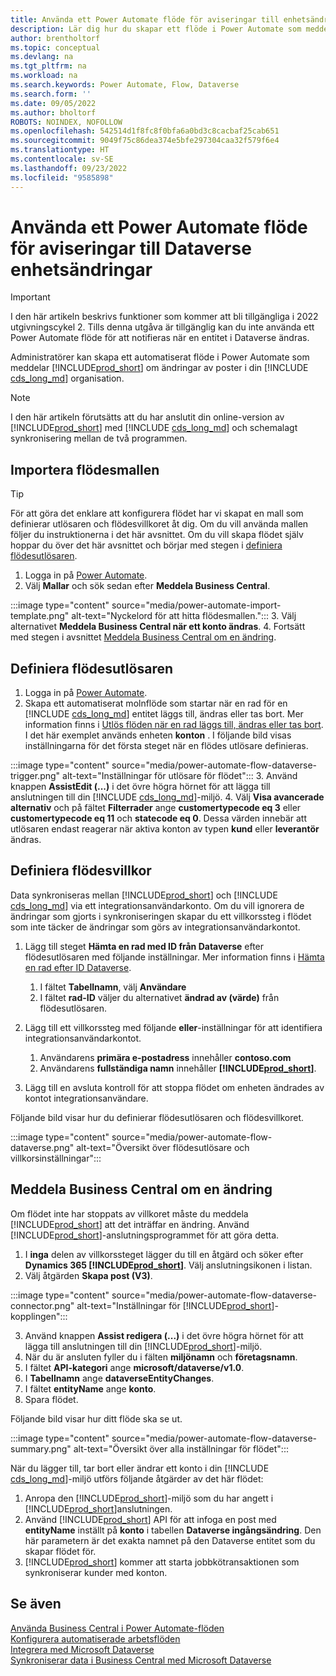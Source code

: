 ```yaml
---
title: Använda ett Power Automate flöde för aviseringar till enhetsändringar
description: Lär dig hur du skapar ett flöde i Power Automate som meddelar dig när en enhet ändras i Dataverse-miljön.
author: brentholtorf
ms.topic: conceptual
ms.devlang: na
ms.tgt_pltfrm: na
ms.workload: na
ms.search.keywords: Power Automate, Flow, Dataverse
ms.search.form: ''
ms.date: 09/05/2022
ms.author: bholtorf
ROBOTS: NOINDEX, NOFOLLOW
ms.openlocfilehash: 542514d1f8fc8f0bfa6a0bd3c8cacbaf25cab651
ms.sourcegitcommit: 9049f75c86dea374e5bfe297304caa32f579f6e4
ms.translationtype: HT
ms.contentlocale: sv-SE
ms.lasthandoff: 09/23/2022
ms.locfileid: "9585898"
---
```

# <a name="use-a-power-automate-flow-for-alerts-to-dataverse-entity-changes"></a>Använda ett Power Automate flöde för aviseringar till Dataverse enhetsändringar

> [!IMPORTANT]
> I den här artikeln beskrivs funktioner som kommer att bli tillgängliga i 2022 utgivningscykel 2. Tills denna utgåva är tillgänglig kan du inte använda ett Power Automate flöde för att notifieras när en entitet i Dataverse ändras.

Administratörer kan skapa ett automatiserat flöde i Power Automate som meddelar [!INCLUDE[prod_short](includes/prod_short.md)] om ändringar av poster i din [!INCLUDE [cds_long_md](includes/cds_long_md.md)] organisation.

> [!NOTE]
> I den här artikeln förutsätts att du har anslutit din online-version av [!INCLUDE[prod_short](includes/prod_short.md)] med [!INCLUDE [cds_long_md](includes/cds_long_md.md)] och schemalagt synkronisering mellan de två programmen.

## <a name="import-the-flow-template"></a>Importera flödesmallen

> [!TIP]
> För att göra det enklare att konfigurera flödet har vi skapat en mall som definierar utlösaren och flödesvillkoret åt dig. Om du vill använda mallen följer du instruktionerna i det här avsnittet. Om du vill skapa flödet själv hoppar du över det här avsnittet och börjar med stegen i [definiera flödesutlösaren](#define-the-flow-trigger).

1. Logga in på [Power Automate](https://powerautomate.microsoft.com).
2. Välj **Mallar** och sök sedan efter **Meddela Business Central**.

:::image type="content" source="media/power-automate-import-template.png" alt-text="Nyckelord för att hitta flödesmallen.":::
3. Välj alternativet **Meddela Business Central när ett konto ändras**.
4. Fortsätt med stegen i avsnittet [Meddela Business Central om en ändring](#notify-business-central-about-a-change).

## <a name="define-the-flow-trigger"></a>Definiera flödesutlösaren

1. Logga in på [Power Automate](https://flow.microsoft.com).
2. Skapa ett automatiserat molnflöde som startar när en rad för en [!INCLUDE [cds_long_md](includes/cds_long_md.md)] entitet läggs till, ändras eller tas bort. Mer information finns i [Utlös flöden när en rad läggs till, ändras eller tas bort](/power-automate/dataverse/create-update-delete-trigger). I det här exemplet används enheten **konton** . I följande bild visas inställningarna för det första steget när en flödes utlösare definieras.

:::image type="content" source="media/power-automate-flow-dataverse-trigger.png" alt-text="Inställningar för utlösare för flödet":::
3. Använd knappen **AssistEdit (...)** i det övre högra hörnet för att lägga till anslutningen till din [!INCLUDE [cds_long_md](includes/cds_long_md.md)]-miljö.
4. Välj **Visa avancerade alternativ** och på fältet **Filterrader** ange **customertypecode eq 3** eller **customertypecode eq 11** och **statecode eq 0**. Dessa värden innebär att utlösaren endast reagerar när aktiva konton av typen **kund** eller **leverantör** ändras.

## <a name="define-the-flow-condition"></a>Definiera flödesvillkor

Data synkroniseras mellan [!INCLUDE[prod_short](includes/prod_short.md)] och [!INCLUDE [cds_long_md](includes/cds_long_md.md)] via ett integrationsanvändarkonto. Om du vill ignorera de ändringar som gjorts i synkroniseringen skapar du ett villkorssteg i flödet som inte täcker de ändringar som görs av integrationsanvändarkontot.  

1. Lägg till steget **Hämta en rad med ID från Dataverse** efter flödesutlösaren med följande inställningar. Mer information finns i [Hämta en rad efter ID Dataverse](/power-automate/dataverse/get-row-id).

    1. I fältet **Tabellnamn**, välj **Användare**
    2. I fältet **rad-ID** väljer du alternativet **ändrad av (värde)** från flödesutlösaren.  

2. Lägg till ett villkorssteg med följande **eller**-inställningar för att identifiera integrationsanvändarkontot.
    1. Användarens **primära e-postadress** innehåller **contoso.com**
    2. Användarens **fullständiga namn** innehåller **[!INCLUDE[prod_short](includes/prod_short.md)]**.

3. Lägg till en avsluta kontroll för att stoppa flödet om enheten ändrades av kontot integrationsanvändare.

Följande bild visar hur du definierar flödesutlösaren och flödesvillkoret.

:::image type="content" source="media/power-automate-flow-dataverse.png" alt-text="Översikt över flödesutlösare och villkorsinställningar":::

## <a name="notify-business-central-about-a-change"></a>Meddela Business Central om en ändring

Om flödet inte har stoppats av villkoret måste du meddela [!INCLUDE[prod_short](includes/prod_short.md)] att det inträffar en ändring. Använd [!INCLUDE[prod_short](includes/prod_short.md)]-anslutningsprogrammet för att göra detta.

1. I **inga** delen av villkorssteget lägger du till en åtgärd och söker efter **Dynamics 365 [!INCLUDE[prod_short](includes/prod_short.md)]**. Välj anslutningsikonen i listan.
2. Välj åtgärden **Skapa post (V3)**.

:::image type="content" source="media/power-automate-flow-dataverse-connector.png" alt-text="Inställningar för [!INCLUDE[prod_short](includes/prod_short.md)]-kopplingen":::

3. Använd knappen **Assist redigera (...)** i det övre högra hörnet för att lägga till anslutningen till din [!INCLUDE[prod_short](includes/prod_short.md)]-miljö.
4. När du är ansluten fyller du i fälten **miljönamn** och **företagsnamn**.
5. I fältet **API-kategori** ange **microsoft/dataverse/v1.0**.
6. I **Tabellnamn** ange **dataverseEntityChanges**.
7. I fältet **entityName** ange **konto**.
8. Spara flödet.

Följande bild visar hur ditt flöde ska se ut.

:::image type="content" source="media/power-automate-flow-dataverse-summary.png" alt-text="Översikt över alla inställningar för flödet":::

När du lägger till, tar bort eller ändrar ett konto i din [!INCLUDE [cds_long_md](includes/cds_long_md.md)]-miljö utförs följande åtgärder av det här flödet:

1. Anropa den [!INCLUDE[prod_short](includes/prod_short.md)]-miljö som du har angett i [!INCLUDE[prod_short](includes/prod_short.md)]anslutningen.
2. Använd [!INCLUDE[prod_short](includes/prod_short.md)] API för att infoga en post med **entityName** inställt på **konto** i tabellen **Dataverse ingångsändring**. Den här parametern är det exakta namnet på den Dataverse entitet som du skapar flödet för.
3. [!INCLUDE[prod_short](includes/prod_short.md)] kommer att starta jobbkötransaktionen som synkroniserar kunder med konton.

## <a name="see-also"></a>Se även

[Använda Business Central i Power Automate-flöden](across-how-use-financials-data-source-flow.md)  
[Konfigurera automatiserade arbetsflöden](/business-central/dev-itpro/powerplatform/automate-workflows)  
[Integrera med Microsoft Dataverse](admin-common-data-service.md)  
[Synkroniserar data i Business Central med Microsoft Dataverse](admin-synchronizing-business-central-and-sales.md)  
